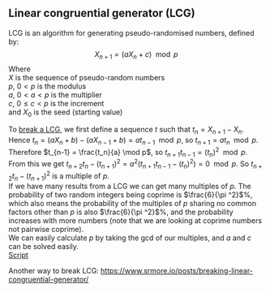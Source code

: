 Linear congruential generator (LCG)
-
LCG is an algorithm for generating pseudo-randomised numbers, defined by:
$$X_{n+1} = (aX_n + c) \mod p$$
Where  
$X$ is the sequence of pseudo-random numbers  
$p$, $0 < p$ is the modulus  
$a$, $0 < a < p$ is the multiplier  
$c$, $0 \le c < p$ is the increment  
and $X_0$ is the seed (starting value)  

To [break a LCG](https://security.stackexchange.com/questions/4268/cracking-a-linear-congruential-generator), we first define a sequence $t$ such that $t_n=X_{n+1}-X_n$.  
Hence $t_n = (aX_n + b) - (aX_{n-1} + b) = at_{n-1} \mod p$, so $t_{n+1} = at_n \mod p$.  
Therefore $t_{n-1} = \frac{t_n}{a} \mod p$, so $t_{n+1}t_{n-1} = (t_n)^2 \mod p$.  
From this we get $t_{n+2}t_n-(t_{n+1})^2 = a^2(t_{n+1}t_{n-1} - (t_n)^2) = 0 \mod p$. So $t_{n+2}t_n-(t_{n+1})^2$ is a multiple of $p$.  
If we have many results from a LCG we can get many multiples of $p$. The probability of two random integers being coprime is $\frac{6}{\pi ^2}$%, which also means the probability of the multiples of $p$ sharing no common factors other than $p$ is also $\frac{6}{\pi ^2}$%, and the probability increases with more numbers (note that we are looking at coprime numbers not pairwise coprime).  
We can easily calculate $p$ by taking the gcd of our multiples, and $a$ and $c$ can be solved easily.  
[Script](scripts/LCG_Break.py)  

Another way to break LCG: https://www.srmore.io/posts/breaking-linear-congruential-generator/
